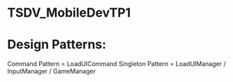 # TSDV_MobileDevTP1

# Design Patterns:
Command Pattern = LoadUICommand
Singleton Pattern = LoadUIManager / InputManager / GameManager